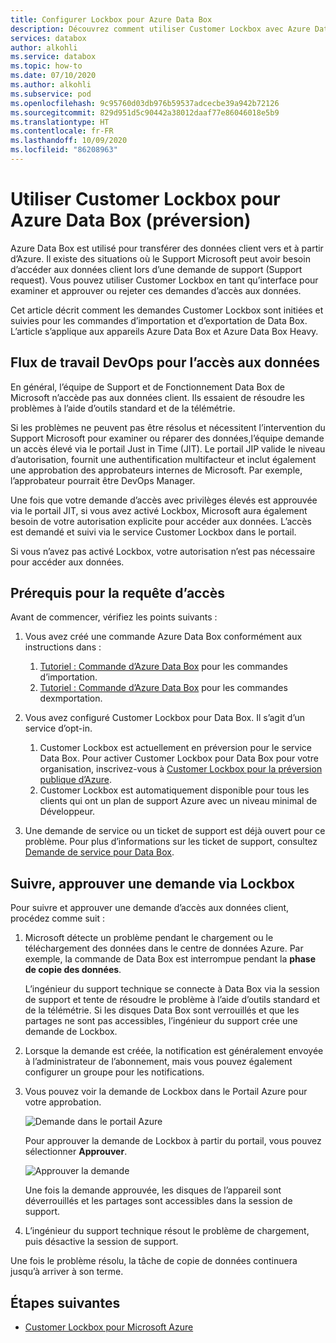 ```yaml
---
title: Configurer Lockbox pour Azure Data Box
description: Découvrez comment utiliser Customer Lockbox avec Azure Data Box.
services: databox
author: alkohli
ms.service: databox
ms.topic: how-to
ms.date: 07/10/2020
ms.author: alkohli
ms.subservice: pod
ms.openlocfilehash: 9c95760d03db976b59537adcecbe39a942b72126
ms.sourcegitcommit: 829d951d5c90442a38012daaf77e86046018e5b9
ms.translationtype: HT
ms.contentlocale: fr-FR
ms.lasthandoff: 10/09/2020
ms.locfileid: "86208963"
---
```

# <a name="use-customer-lockbox-for-azure-data-box-preview"></a>Utiliser Customer Lockbox pour Azure Data Box (préversion)

Azure Data Box est utilisé pour transférer des données client vers et à partir d’Azure. Il existe des situations où le Support Microsoft peut avoir besoin d’accéder aux données client lors d’une demande de support (Support request). Vous pouvez utiliser Customer Lockbox en tant qu’interface pour examiner et approuver ou rejeter ces demandes d’accès aux données. 

Cet article décrit comment les demandes Customer Lockbox sont initiées et suivies pour les commandes d’importation et d’exportation de Data Box. L’article s’applique aux appareils Azure Data Box et Azure Data Box Heavy. 

## <a name="devops-workflow-for-data-access"></a>Flux de travail DevOps pour l’accès aux données

En général, l’équipe de Support et de Fonctionnement Data Box de Microsoft n’accède pas aux données client. Ils essaient de résoudre les problèmes à l’aide d’outils standard et de la télémétrie. <!--The only scenarios where there is a need to access customer data is when there is an issue with the data that needs to be fixed. For example, if the data is copied to a wrong folder or is in an incorrect format and is likely to result in an upload or download failure, then Microsoft will try to access your data in the Azure datacenter.--> 

Si les problèmes ne peuvent pas être résolus et nécessitent l’intervention du Support Microsoft pour examiner ou réparer des données,l’équipe demande un accès élevé via le portail Just in Time (JIT). Le portail JIP valide le niveau d’autorisation, fournit une authentification multifacteur et inclut également une approbation des approbateurs internes de Microsoft. Par exemple, l’approbateur pourrait être DevOps Manager. 

Une fois que votre demande d’accès avec privilèges élevés est approuvée via le portail JIT, si vous avez activé Lockbox, Microsoft aura également besoin de votre autorisation explicite pour accéder aux données. L’accès est demandé et suivi via le service Customer Lockbox dans le portail. 

Si vous n’avez pas activé Lockbox, votre autorisation n’est pas nécessaire pour accéder aux données.


## <a name="prerequisites-for-access-request"></a>Prérequis pour la requête d’accès

Avant de commencer, vérifiez les points suivants :

1. Vous avez créé une commande Azure Data Box conformément aux instructions dans :
    1. [Tutoriel : Commande d’Azure Data Box](data-box-deploy-ordered.md) pour les commandes d’importation.
    1. [Tutoriel : Commande d’Azure Data Box](data-box-deploy-export-ordered.md) pour les commandes dexmportation.

2. Vous avez configuré Customer Lockbox pour Data Box. Il s’agit d’un service d’opt-in. 

    1. Customer Lockbox est actuellement en préversion pour le service Data Box. Pour activer Customer Lockbox pour Data Box pour votre organisation, inscrivez-vous à [Customer Lockbox pour la préversion publique d’Azure](https://forms.office.com/Pages/ResponsePage.aspx?id=v4j5cvGGr0GRqy180BHbR_Kwz02N6XVCoKNpxIpqE_hUNzlTUUNYVkozOVlFNVRSWDVHRkkwTFQyViQlQCN0PWcu).
    2. Customer Lockbox est automatiquement disponible pour tous les clients qui ont un plan de support Azure avec un niveau minimal de Développeur. <!--How do you enable Lockbox? change this for Azure Data Box, perhaps you need a different support plan When you have an eligible support plan, no action is required by you to enable Customer Lockbox. Customer Lockbox requests are initiated by a Microsoft engineer if this action is needed to progress a support ticket that is filed from somebody in your organization.-->

3. Une demande de service ou un ticket de support est déjà ouvert pour ce problème. Pour plus d’informations sur les ticket de support, consultez [Demande de service pour Data Box](data-box-disk-contact-microsoft-support.md).


## <a name="track-approve-request-via-lockbox"></a>Suivre, approuver une demande via Lockbox

Pour suivre et approuver une demande d’accès aux données client, procédez comme suit :

1. Microsoft détecte un problème pendant le chargement ou le téléchargement des données dans le centre de données Azure. Par exemple, la commande de Data Box est interrompue pendant la **phase de copie des données**. 

    L’ingénieur du support technique se connecte à Data Box via la session de support et tente de résoudre le problème à l’aide d’outils standard et de la télémétrie. Si les disques Data Box sont verrouillés et que les partages ne sont pas accessibles, l’ingénieur du support crée une demande de Lockbox. 
 
2. Lorsque la demande est créée, la notification est généralement envoyée à l’administrateur de l’abonnement, mais vous pouvez également configurer un groupe pour les notifications. 

3. Vous pouvez voir la demande de Lockbox dans le Portail Azure pour votre approbation. 

    ![Demande dans le portail Azure](./media/data-box-customer-lockbox/3-lockbox-request-azure-portal.png)

    Pour approuver la demande de Lockbox à partir du portail, vous pouvez sélectionner **Approuver**.

    ![Approuver la demande](./media/data-box-customer-lockbox/4-lockbox-request-details-azure-portal.png)


    Une fois la demande approuvée, les disques de l’appareil sont déverrouillés et les partages sont accessibles dans la session de support.

4. L’ingénieur du support technique résout le problème de chargement, puis désactive la session de support.

Une fois le problème résolu, la tâche de copie de données continuera jusqu’à arriver à son terme.


## <a name="next-steps"></a>Étapes suivantes

- [Customer Lockbox pour Microsoft Azure](https://docs.microsoft.com/azure/security/fundamentals/customer-lockbox-overview)

<!--- [Approve, audit support access requests to VMs using Customer Lockbox for Azure](https://azure.microsoft.com/blog/approve-audit-support-access-requests-to-vms-using-customer-lockbox-for-azure/)-->

